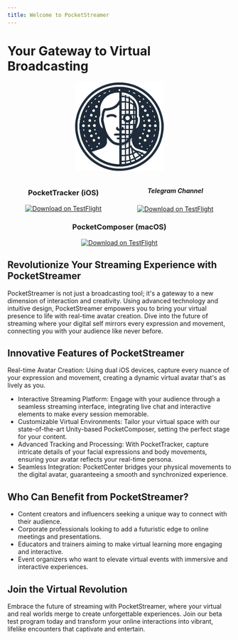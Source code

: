 ```yaml
---
title: Welcome to PocketStreamer
---
```

# Your Gateway to Virtual Broadcasting
<p align="center">
<img src="icon.png"  width="200" height="200">
</p>

<div style="display: flex; flex-wrap: wrap; justify-content: space-between;"> <div style="text-align: center; flex: 1 0 auto;"> <h3 style="text-align: center;">PocketTracker (iOS)</h3> <a href="https://testflight.apple.com/join/hM2dHWso" target="_blank"> <img src="https://askyourself.app/assets/testflight.png" alt="Download on TestFlight" style="width: auto; height: 70px;"> </a> </div> <div style="text-align: center; flex: 1 0 auto;"> <h5 style="text-align: center;">Telegram Channel</h5> <a href="https://t.me/+IVqwZ5QDvfY2YWMy" target="_blank"> <img src="https://cdn.worldvectorlogo.com/logos/telegram.svg" alt="Download on TestFlight" style="width: auto; height: 70px;"> </a> </div> <div style="text-align: center; flex: 1 0 auto;"> <h3 style="text-align: center;">PocketComposer (macOS) </h3> <a href="https://testflight.apple.com/join/L2sEste8" target="_blank"> <img src="https://askyourself.app/assets/testflight.png" alt="Download on TestFlight" style="width: auto; height: 70px;"> </a> </div> </div>


## Revolutionize Your Streaming Experience with PocketStreamer

PocketStreamer is not just a broadcasting tool; it's a gateway to a new dimension of interaction and creativity. Using advanced technology and intuitive design, PocketStreamer empowers you to bring your virtual presence to life with real-time avatar creation. Dive into the future of streaming where your digital self mirrors every expression and movement, connecting you with your audience like never before.

## Innovative Features of PocketStreamer

Real-time Avatar Creation: Using dual iOS devices, capture every nuance of your expression and movement, creating a dynamic virtual avatar that's as lively as you.  
- Interactive Streaming Platform: Engage with your audience through a seamless streaming interface, integrating live chat and interactive elements to make every session memorable.  
- Customizable Virtual Environments: Tailor your virtual space with our state-of-the-art Unity-based PocketComposer, setting the perfect stage for your content.  
- Advanced Tracking and Processing: With PocketTracker, capture intricate details of your facial expressions and body movements, ensuring your avatar reflects your real-time persona.  
- Seamless Integration: PocketCenter bridges your physical movements to the digital avatar, guaranteeing a smooth and synchronized experience.  
## Who Can Benefit from PocketStreamer?

- Content creators and influencers seeking a unique way to connect with their audience.  
- Corporate professionals looking to add a futuristic edge to online meetings and presentations.  
- Educators and trainers aiming to make virtual learning more engaging and interactive.  
- Event organizers who want to elevate virtual events with immersive and interactive experiences.  

## Join the Virtual Revolution  
Embrace the future of streaming with PocketStreamer, where your virtual and real worlds merge to create unforgettable experiences. Join our beta test program today and transform your online interactions into vibrant, lifelike encounters that captivate and entertain.

